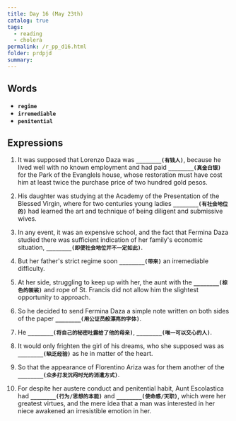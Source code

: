 ```yaml
---
title: Day 16 (May 23th)
catalog: true
tags: 
  - reading
  - cholera
permalink: /r_pp_d16.html
folder: prdpjd
summary: 
---
```


## Words

-   <b data-toggle="tooltip" data-original-title="{{site.data.glossary.regime}}">`regime`</b>
-   <b data-toggle="tooltip" data-original-title="{{site.data.glossary.irremediable}}">`irremediable`</b>
-   <b data-toggle="tooltip" data-original-title="{{site.data.glossary.penitential}}">`penitential`</b>


## Expressions

1.  It was supposed that Lorenzo Daza was <b data-toggle="tooltip" data-original-title="{{site.data.answers.16_a}}">`________(有钱人)`</b>, because he lived well with no known employment and had paid <b data-toggle="tooltip" data-original-title="{{site.data.answers.16_a2}}">`________(真金白银)`</b> for the Park of the Evanglels house, whose restoration must have cost him at least twice the purchase price of two hundred gold pesos.

2.  His daughter was studying at the Academy of the Presentation of the Blessed Virgin, where for two centuries young ladies <b data-toggle="tooltip" data-original-title="{{site.data.answers.16_b}}">`________(有社会地位的)`</b> had learned the art and technique of being diligent and submissive wives.

3.  In any event, it was an expensive school, and the fact that Fermina Daza studied there was sufficient indication of her family's economic situation, <b data-toggle="tooltip" data-original-title="{{site.data.answers.16_c}}">`________(即便社会地位并不一定如此)`</b>.

4.  But her father's strict regime soon <b data-toggle="tooltip" data-original-title="{{site.data.answers.16_d}}">`________(带来)`</b> an irremediable difficulty.

5.  At her side, struggling to keep up with her, the aunt with the <b data-toggle="tooltip" data-original-title="{{site.data.answers.16_e}}">`________(棕色的袈裟)`</b> and rope of St. Francis did not allow him the slightest opportunity to approach.

6.  So he decided to send Fermina Daza a simple note written on both sides of the paper <b data-toggle="tooltip" data-original-title="{{site.data.answers.16_f}}">`________(用公证员般漂亮的字体)`</b>.

7.  He <b data-toggle="tooltip" data-original-title="{{site.data.answers.16_g}}">`________(将自己的秘密吐露给了他的母亲)`</b>, <b data-toggle="tooltip" data-original-title="{{site.data.answers.16_g2}}">`________(唯一可以交心的人)`</b>.

8.  It would only frighten the girl of his dreams, who she supposed was as <b data-toggle="tooltip" data-original-title="{{site.data.answers.16_h}}">`________(缺乏经验)`</b> as he in matter of the heart.

9.  So that the appearance of Florentino Ariza was for them another of the <b data-toggle="tooltip" data-original-title="{{site.data.answers.16_i}}">`________(众多打发沉闷时光的消遣方式)`</b>.

10. For despite her austere conduct and penitential habit, Aunt Escolastica had <b data-toggle="tooltip" data-original-title="{{site.data.answers.16_j}}">`________(行为/思想的本能)`</b> and <b data-toggle="tooltip" data-original-title="{{site.data.answers.16_j2}}">`________(使命感/天职)`</b>, which were her greatest virtues, and the mere idea that a man was interested in her niece awakened an irresistible emotion in her.

